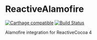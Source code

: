 # ReactiveAlamofire

[![Carthage compatible](https://img.shields.io/badge/Carthage-compatible-4BC51D.svg?style=flat)](https://github.com/Carthage/Carthage)
[![Build Status](https://travis-ci.org/envoy/ReactiveAlamofire.svg?branch=master)](https://travis-ci.org/envoy/ReactiveAlamofire)

Alamofire integration for ReactiveCocoa 4
